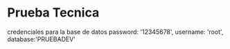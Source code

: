 # Prueba Tecnica
credenciales para la base de datos
password: '12345678',
username: 'root',
database:'PRUEBADEV'
